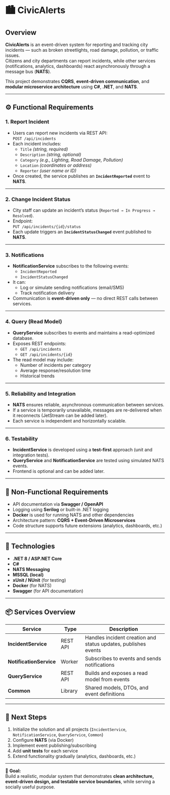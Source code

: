 # 🏙️ CivicAlerts

## Overview
**CivicAlerts** is an event-driven system for reporting and tracking city incidents — such as broken streetlights, road damage, pollution, or traffic issues.  
Citizens and city departments can report incidents, while other services (notifications, analytics, dashboards) react asynchronously through a message bus (**NATS**).  

This project demonstrates **CQRS**, **event-driven communication**, and **modular microservice architecture** using **C#**, **.NET**, and **NATS**.

---

## ⚙️ Functional Requirements

### 1. Report Incident
- Users can report new incidents via REST API:  
  `POST /api/incidents`
- Each incident includes:
  - `Title` *(string, required)*
  - `Description` *(string, optional)*
  - `Category` *(e.g., Lighting, Road Damage, Pollution)*
  - `Location` *(coordinates or address)*
  - `Reporter` *(user name or ID)*
- Once created, the service publishes an **`IncidentReported`** event to **NATS**.

---

### 2. Change Incident Status
- City staff can update an incident’s status (`Reported → In Progress → Resolved`).  
- Endpoint:  
  `PUT /api/incidents/{id}/status`
- Each update triggers an **`IncidentStatusChanged`** event published to **NATS**.

---

### 3. Notifications
- **NotificationService** subscribes to the following events:
  - `IncidentReported`
  - `IncidentStatusChanged`
- It can:
  - Log or simulate sending notifications (email/SMS)  
  - Track notification delivery  
- Communication is **event-driven only** — no direct REST calls between services.

---

### 4. Query (Read Model)
- **QueryService** subscribes to events and maintains a read-optimized database.
- Exposes REST endpoints:
  - `GET /api/incidents`
  - `GET /api/incidents/{id}`
- The read model may include:
  - Number of incidents per category  
  - Average response/resolution time  
  - Historical trends  

---

### 5. Reliability and Integration
- **NATS** ensures reliable, asynchronous communication between services.  
- If a service is temporarily unavailable, messages are re-delivered when it reconnects (JetStream can be added later).  
- Each service is independent and horizontally scalable.

---

### 6. Testability
- **IncidentService** is developed using a **test-first** approach (unit and integration tests).  
- **QueryService** and **NotificationService** are tested using simulated NATS events.  
- Frontend is optional and can be added later.

---

## 🧩 Non-Functional Requirements
- API documentation via **Swagger / OpenAPI**  
- Logging using **Serilog** or built-in .NET logging  
- **Docker** is used for running NATS and other dependencies  
- Architecture pattern: **CQRS + Event-Driven Microservices**  
- Code structure supports future extensions (analytics, dashboards, etc.)

---

## 🧱 Technologies
- **.NET 8 / ASP.NET Core**
- **C#**
- **NATS Messaging**
- **MSSQL (local)**
- **xUnit / NUnit** (for testing)
- **Docker** (for NATS)
- **Swagger** (for API documentation)

---

## 📦 Services Overview

| Service | Type | Description |
|----------|------|-------------|
| **IncidentService** | REST API | Handles incident creation and status updates, publishes events |
| **NotificationService** | Worker | Subscribes to events and sends notifications |
| **QueryService** | REST API | Builds and exposes a read model from events |
| **Common** | Library | Shared models, DTOs, and event definitions |

---

## 🚀 Next Steps
1. Initialize the solution and all projects (`IncidentService`, `NotificationService`, `QueryService`, `Common`)  
2. Configure **NATS** (via Docker)  
3. Implement event publishing/subscribing  
4. Add **unit tests** for each service  
5. Extend functionality gradually (analytics, dashboards, etc.)

---

🧠 **Goal:**  
Build a realistic, modular system that demonstrates **clean architecture, event-driven design, and testable service boundaries**, while serving a socially useful purpose.
